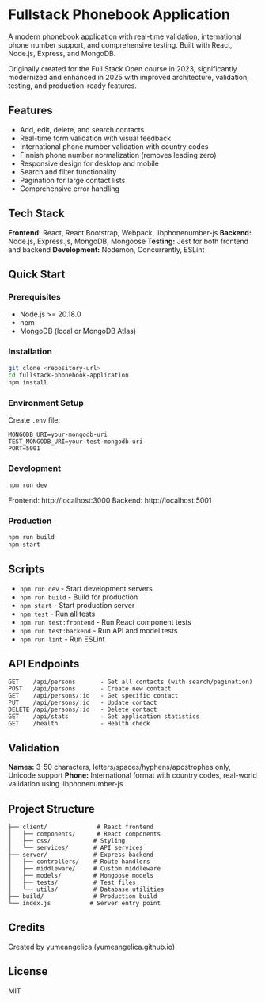 # Fullstack Phonebook Application

A modern phonebook application with real-time validation, international phone number support, and comprehensive testing. Built with React, Node.js, Express, and MongoDB.

Originally created for the Full Stack Open course in 2023, significantly modernized and enhanced in 2025 with improved architecture, validation, testing, and production-ready features.

## Features

- Add, edit, delete, and search contacts
- Real-time form validation with visual feedback
- International phone number validation with country codes
- Finnish phone number normalization (removes leading zero)
- Responsive design for desktop and mobile
- Search and filter functionality
- Pagination for large contact lists
- Comprehensive error handling

## Tech Stack

**Frontend:** React, React Bootstrap, Webpack, libphonenumber-js
**Backend:** Node.js, Express.js, MongoDB, Mongoose
**Testing:** Jest for both frontend and backend
**Development:** Nodemon, Concurrently, ESLint

## Quick Start

### Prerequisites

- Node.js >= 20.18.0
- npm
- MongoDB (local or MongoDB Atlas)

### Installation

```bash
git clone <repository-url>
cd fullstack-phonebook-application
npm install
```

### Environment Setup

Create `.env` file:

```
MONGODB_URI=your-mongodb-uri
TEST_MONGODB_URI=your-test-mongodb-uri
PORT=5001
```

### Development

```bash
npm run dev
```

Frontend: http://localhost:3000
Backend: http://localhost:5001

### Production

```bash
npm run build
npm start
```

## Scripts

- `npm run dev` - Start development servers
- `npm run build` - Build for production
- `npm start` - Start production server
- `npm test` - Run all tests
- `npm run test:frontend` - Run React component tests
- `npm run test:backend` - Run API and model tests
- `npm run lint` - Run ESLint

## API Endpoints

```
GET    /api/persons       - Get all contacts (with search/pagination)
POST   /api/persons       - Create new contact
GET    /api/persons/:id   - Get specific contact
PUT    /api/persons/:id   - Update contact
DELETE /api/persons/:id   - Delete contact
GET    /api/stats         - Get application statistics
GET    /health            - Health check
```

## Validation

**Names:** 3-50 characters, letters/spaces/hyphens/apostrophes only, Unicode support
**Phone:** International format with country codes, real-world validation using libphonenumber-js

## Project Structure

```
├── client/              # React frontend
│   ├── components/      # React components
│   ├── css/            # Styling
│   └── services/       # API services
├── server/             # Express backend
│   ├── controllers/    # Route handlers
│   ├── middleware/     # Custom middleware
│   ├── models/         # Mongoose models
│   ├── tests/          # Test files
│   └── utils/          # Database utilities
├── build/              # Production build
└── index.js           # Server entry point
```

## Credits

Created by yumeangelica (yumeangelica.github.io)

## License

MIT
